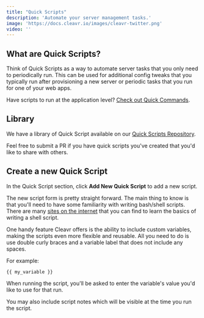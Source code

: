 ```yaml
---
title: "Quick Scripts"
description: 'Automate your server management tasks.'
image: 'https://docs.cleavr.io/images/cleavr-twitter.png'
video: ''
---
```


## What are Quick Scripts? 
Think of Quick Scripts as a way to automate server tasks that you only need to periodically run. This can be used for additional config tweaks
that you typically run after provisioning a new server or periodic tasks that you run for one of your web apps. 

<base-info>
Have scripts to run at the application level? <a href="/quick-commands">Check out Quick Commands</a>.
</base-info>

## Library

We have a library of Quick Script available on our [Quick Scripts Repository](https://github.com/cleavr/quick-scripts).

Feel free to submit a PR if you have quick scripts you've created that you'd like to share with others. 

## Create a new Quick Script
In the Quick Script section, click **Add New Quick Script** to add a new script. 

The new script form is pretty straight forward. The main thing to know is that you'll need to have some familiarity with writing bash/shell scripts. 
There are many [sites on the internet](https://www.google.com/search?q=how+to+write+a+shell+script) that you can find to learn the basics of writing a shell script. 

One handy feature Cleavr offers is the ability to include custom variables, making the scripts even more flexible and reusable. All you need to do is use double curly braces and a variable label that does not include any spaces. 

For example: 

```
{{ my_variable }}
```

When running the script, you'll be asked to enter the variable's value you'd like to use for that run. 

You may also include script notes which will be visible at the time you run the script. 
